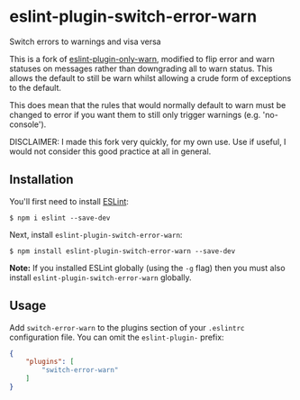 # eslint-plugin-switch-error-warn

Switch errors to warnings and visa versa

This is a fork of [eslint-plugin-only-warn](https://travis-ci.org/bfanger/eslint-plugin-only-warn), modified to flip error and warn statuses on messages rather than downgrading all to warn status. This allows the default to still be warn whilst allowing a crude form of exceptions to the default.

This does mean that the rules that would normally default to warn must be changed to error if you want them to still only trigger warnings (e.g. 'no-console').

DISCLAIMER: I made this fork very quickly, for my own use. Use if useful, I would not consider this good practice at all in general.

## Installation

You'll first need to install [ESLint](http://eslint.org):

```
$ npm i eslint --save-dev
```

Next, install `eslint-plugin-switch-error-warn`:

```
$ npm install eslint-plugin-switch-error-warn --save-dev
```

**Note:** If you installed ESLint globally (using the `-g` flag) then you must also install `eslint-plugin-switch-error-warn` globally.

## Usage

Add `switch-error-warn` to the plugins section of your `.eslintrc` configuration file. You can omit the `eslint-plugin-` prefix:

```json
{
    "plugins": [
        "switch-error-warn"
    ]
}
```
